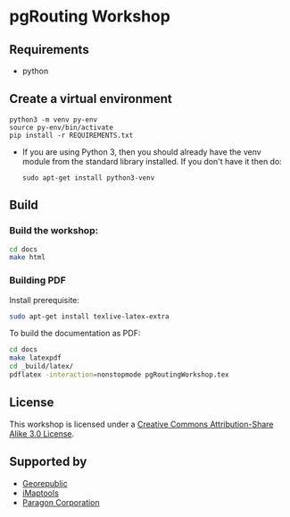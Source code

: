 # pgRouting Workshop
## Requirements

* python

## Create a virtual environment

  ``` 
  python3 -m venv py-env
  source py-env/bin/activate
  pip install -r REQUIREMENTS.txt
  ```
* If you are using Python 3, then you should already have the venv module from the standard library installed. If you don't have it then do:

  ``` sudo apt-get install python3-venv ```

## Build

### Build the workshop:

```bash
cd docs
make html
```
### Building PDF

Install prerequisite:
```bash
sudo apt-get install texlive-latex-extra
```

To build the documentation as PDF:

```bash
cd docs
make latexpdf
cd _build/latex/
pdflatex -interaction=nonstopmode pgRoutingWorkshop.tex
```

## License

This workshop is licensed under a [Creative Commons Attribution-Share Alike 3.0 License](http://creativecommons.org/licenses/by-sa/3.0/).

## Supported by

* [Georepublic](https://georepublic.info)
* [iMaptools](http://imaptools.com)
* [Paragon Corporation](https://www.paragoncorporation.com)
